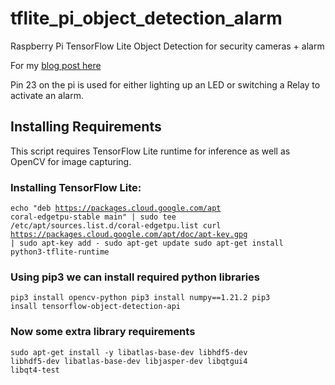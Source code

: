 # tflite_pi_object_detection_alarm
 Raspberry Pi TensorFlow Lite Object Detection for security cameras + alarm
 
For my [blog post here](https://johnkeen.tech/raspberry-pi-for-security-camera-object-detection/)

Pin 23 on the pi is used for either lighting up an LED or switching a Relay to activate an alarm.

## Installing Requirements

This script requires TensorFlow Lite runtime for inference as well as OpenCV for image capturing.

### Installing TensorFlow Lite:

<code>echo "deb https://packages.cloud.google.com/apt coral-edgetpu-stable main" | sudo tee /etc/apt/sources.list.d/coral-edgetpu.list
curl https://packages.cloud.google.com/apt/doc/apt-key.gpg | sudo apt-key add -
sudo apt-get update
sudo apt-get install python3-tflite-runtime</code>

### Using pip3 we can install required python libraries

<code>pip3 install opencv-python
pip3 install numpy==1.21.2
pip3 insall tensorflow-object-detection-api</code>

### Now some extra library requirements

<code>sudo apt-get install -y libatlas-base-dev libhdf5-dev libhdf5-dev libatlas-base-dev libjasper-dev libqtgui4 libqt4-test</code>
